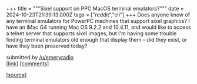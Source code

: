 +++
title = """Sixel support on PPC MacOS terminal emulators?"""
date = 2024-10-23T21:39:13.000Z
tags = ["reddit","cli"]
+++
Does anyone know of any terminal emulators for PowerPC machines that support sixel graphics? I have an iMac G4 running Mac OS 9.2.2 and 10.4.11, and would like to access a telnet server that supports sixel images, but I'm having some trouble finding terminal emulators old enough that display them – did they exist, or have they been preserved today?

submitted by [/u/emeryradio](https://www.reddit.com/user/emeryradio)  
[\[link\]](https://www.reddit.com/r/commandline/comments/1gam63k/sixel_support_on_ppc_macos_terminal_emulators/) [\[comments\]](https://www.reddit.com/r/commandline/comments/1gam63k/sixel_support_on_ppc_macos_terminal_emulators/)

[[source]](https://www.reddit.com/r/commandline/comments/1gam63k/sixel_support_on_ppc_macos_terminal_emulators/)
